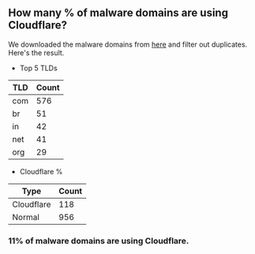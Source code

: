 ## How many % of malware domains are using Cloudflare?


We downloaded the malware domains from [here](https://urlhaus.abuse.ch) and filter out duplicates.
Here's the result.


[//]: # (start replacement)


- Top 5 TLDs

| TLD | Count |
| --- | --- |
| com | 576 |
| br | 51 |
| in | 42 |
| net | 41 |
| org | 29 |


- Cloudflare %

| Type | Count |
| --- | --- |
| Cloudflare | 118 |
| Normal | 956 |


### 11% of malware domains are using Cloudflare.